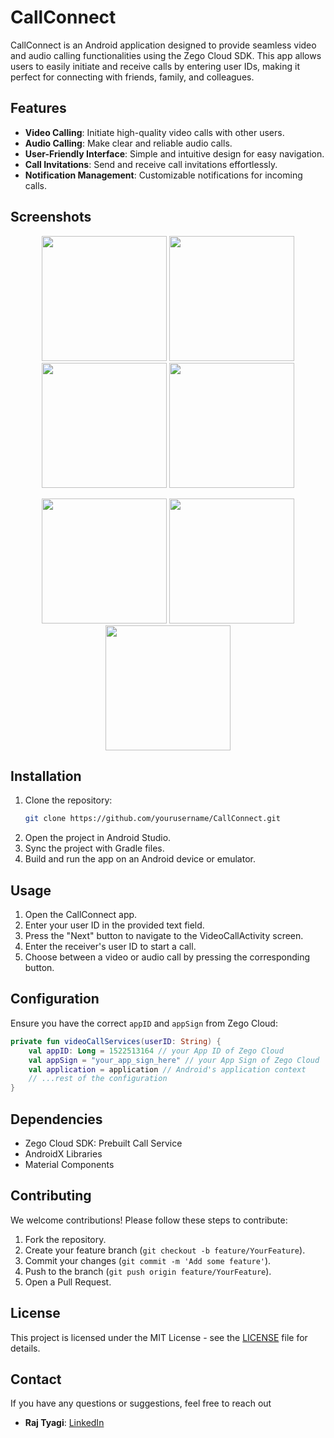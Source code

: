 # CallConnect

CallConnect is an Android application designed to provide seamless video and audio calling functionalities using the Zego Cloud SDK. This app allows users to easily initiate and receive calls by entering user IDs, making it perfect for connecting with friends, family, and colleagues.

## Features

- **Video Calling**: Initiate high-quality video calls with other users.
- **Audio Calling**: Make clear and reliable audio calls.
- **User-Friendly Interface**: Simple and intuitive design for easy navigation.
- **Call Invitations**: Send and receive call invitations effortlessly.
- **Notification Management**: Customizable notifications for incoming calls.

## Screenshots

<p align="center">
  <img src="https://github.com/raj-tyagi/CallConnect/assets/110656539/aab04b9f-e2a1-4093-aec7-6525623c0f13" width="200" />
  <img src="https://github.com/raj-tyagi/CallConnect/assets/110656539/aba4ceb7-7e9e-4487-b979-9a61459cf421" width="200" />
  <img src="https://github.com/raj-tyagi/CallConnect/assets/110656539/33087a79-0dd2-4ec8-9308-6b8962a57850" width="200" />
  <img src="https://github.com/raj-tyagi/CallConnect/assets/110656539/cd02e6aa-0189-4b0b-bf1a-f1f33d967714" width="200" />
</p>
<p align="center">
  <img src="https://github.com/raj-tyagi/CallConnect/assets/110656539/bb58934e-32ba-44f6-9b47-9864dc3bc4da" width="200" />
  <img src="https://github.com/raj-tyagi/CallConnect/assets/110656539/0d6086f3-de8a-4e59-aae4-421b662f0002" width="200" />
  <img src="https://github.com/raj-tyagi/CallConnect/assets/110656539/1f6c8a40-926c-4a3a-ad58-d8a67592637c" width="200" />
</p>

## Installation

1. Clone the repository:
   ```sh
   git clone https://github.com/yourusername/CallConnect.git
   ```
2. Open the project in Android Studio.
3. Sync the project with Gradle files.
4. Build and run the app on an Android device or emulator.

## Usage

1. Open the CallConnect app.
2. Enter your user ID in the provided text field.
3. Press the "Next" button to navigate to the VideoCallActivity screen.
4. Enter the receiver's user ID to start a call.
5. Choose between a video or audio call by pressing the corresponding button.

## Configuration

Ensure you have the correct `appID` and `appSign` from Zego Cloud:

```kotlin
private fun videoCallServices(userID: String) {
    val appID: Long = 1522513164 // your App ID of Zego Cloud
    val appSign = "your_app_sign_here" // your App Sign of Zego Cloud
    val application = application // Android's application context
    // ...rest of the configuration
}
```

## Dependencies

- Zego Cloud SDK: Prebuilt Call Service
- AndroidX Libraries
- Material Components

## Contributing

We welcome contributions! Please follow these steps to contribute:

1. Fork the repository.
2. Create your feature branch (`git checkout -b feature/YourFeature`).
3. Commit your changes (`git commit -m 'Add some feature'`).
4. Push to the branch (`git push origin feature/YourFeature`).
5. Open a Pull Request.

## License

This project is licensed under the MIT License - see the [LICENSE](LICENSE) file for details.

## Contact

If you have any questions or suggestions, feel free to reach out 
- **Raj Tyagi**: [LinkedIn](https://www.linkedin.com/in/raj-tyagi-83765b21b/) 


